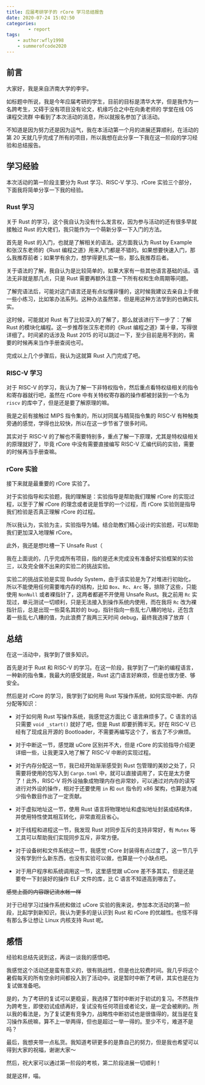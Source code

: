 ```yaml
---
title: 应届考研学子的 rCore 学习总结报告
date: 2020-07-24 15:02:50
categories:
    	- report
tags:
	- author:wfly1998
	- summerofcode2020
---
```


## 前言

大家好，我是来自济南大学的李宇。

如标题中所说，我是今年应届考研的学生，目前的目标是清华大学，但是我作为一名跨考生，又碍于没有项目没有论文，机缘巧合之中在向勇老师的 学堂在线 OS 课程交流群 中看到了本次活动的消息，所以就报名参加了该活动。

不知道是因为努力还是因为运气，我在本活动第一个月的进展还算顺利，在活动的第 20 天就几乎完成了所有的项目，所以我想在此分享一下我在这一阶段的学习经验和总结报告。
<!-- more -->
## 学习经验

本次活动的第一阶段主要分为 Rust 学习、RISC-V 学习、rCore 实验三个部分，下面我将简单分享一下我的经验。

### Rust 学习

关于 Rust 的学习，这个我自认为没有什么发言权，因为参与活动的还有很多早就接触过 Rust 的大佬们，我只能作为一个萌新分享一下入门的方法。

首先是 Rust 的入门，也就是了解相关的语法。这方面我认为 Rust by Example 和张汉东老师的《Rust 编程之道》用来入门都是不错的。如果想要快速入门，那么我推荐前者；如果学有余力，想学得更扎实一些，那么我推荐后者。

关于语法的了解，我自认为是比较简单的，如果大家有一些其他语言基础的话。语法无非就是那几点，只是 Rust 需要再额外注意一下所有权和生命周期等问题。

了解完语法后，可能对这门语言还是有点似懂非懂的，这时候我建议去亲自上手做一些小练习，比如笨办法系列。这种办法虽然笨，但是用这种方法学到的也确实扎实。

这时候，可能就对 Rust 有了比较深入的了解了，那么就该进行下一步了：了解 Rust 的模块化编程。这一步推荐张汉东老师的《Rust 编程之道》第十章，写得很详细了。时间紧的话涉及 Rust 2015 的可以跳过一下，至少目前是用不到的，需要的时候再来当作手册查阅也可。

完成以上几个步骤后，我认为这就算 Rust 入门完成了吧。

### RISC-V 学习

对于 RISC-V 的学习，我认为了解一下非特权指令，然后重点看特权级相关的指令和寄存器就行吧，虽然在 rCore 中有关特权寄存器的操作都被封装到一个名为 `riscv` 的库中了，但是还是要了解原理的嘛。

我是之前有接触过 MIPS 指令集的，所以对同属与精简指令集的 RISC-V 有种触类旁通的感觉，学得也比较快，所以在这一步节省了很多时间。

其实对于 RISC-V 的了解也不需要特别多，重点了解一下原理，尤其是特权级相关的原理就好了，毕竟 rCore 中没有需要直接编写 RISC-V 汇编代码的实验，需要的时候再当手册查嘛。

### rCore 实验

接下来就是最重要的 rCore 实验了。

对于实验指导和实验题，我的理解是：实验指导是帮助我们理解 rCore 的实现过程，以至于了解 rCore 的理念或者说是哲学的一个过程，而 rCore 实验则是指导我们检验是否真正理解 rCore 的过程。

所以我认为，实验为主，实验指导为辅。结合助教们精心设计的实验题，可以帮助我们更加深入地理解 rCore。

此外，我还是想吐槽一下 Unsafe Rust（

我在上面说的，几乎完成所有项目，指的是还未完成没有准备好实验框架的实验三，以及完全做不出来的实验二的挑战实验。

实验二的挑战实验是实现 Buddy System，由于该实验是为了对堆进行初始化，所以不能使用任何需要堆内存的结构，比如 `Box`、`Rc`、`Arc` 等，排除了这些，只能使用 `NonNull` 或者裸指针了，这两者都避不开使用 Unsafe Rust。我之前用 `Rc` 实现过，单元测试一切顺利，只是无法接入到操作系统内使用，而在我将 `Rc` 改为裸指针后，总是出现一些莫名其妙的 bug，指针指向一些乱七八糟的地址，还包含着一些乱七八糟的值，为此浪费了我两三天时间 debug，最终我选择了放弃（

## 总结

在这一活动中，我学到了很多知识。

首先是对于 Rust 和 RISC-V 的学习。在这一阶段，我学到了一门新的编程语言，一种新的指令集，我最大的感受就是，Rust 这门语言好麻烦，但是也很方便、够安全。

然后是对 rCore 的学习，我学到了如何用 Rust 写操作系统，如何实现中断、内存分配等知识：

* 对于如何用 Rust 写操作系统，我感觉这方面比 C 语言麻烦多了。C 语言的话只需要 `void _start()` 就好了吧，但是 Rust 却要折腾半天。好在 RISC-V 已经有了现成且开源的 Bootloader，不需要再编写这个了，省去了不少麻烦。

* 对于中断这一节，感觉跟 uCore 区别并不大，但是 rCore 的实验指导介绍更详细一些，让我更深入地了解了 RISC-V 中断的实现过程。

* 对于内存分配这一节，我已经开始渐渐感受到 Rust 包管理的美妙之处了，只需要将使用的包写入到 `Cargo.toml` 中，就可以直接调用了，实在是太方便了！此外，RISC-V 将外设抽象成物理内存也非常妙，可以通过对内存的读写进行对外设的操作，相对于还要使用 `in` 和 `out` 指令的 x86 架构，也算是为减少指令数目作出了一定贡献。

* 对于虚拟地址这一节，使用 Rust 语言将物理地址和虚拟地址封装成结构体，并使用特性使其相互转化，非常直观且省心。

* 对于线程和进程这一节，我发现 Rust 对同步互斥的支持非常好，有 `Mutex` 等工具可以帮助我们实现同步互斥，非常方便。

* 对于设备树和文件系统这一节，我感觉 rCore 封装得有点过度了，这一节几乎没有学到什么新东西，也没有实验可以做，也算是一个小缺点吧。

* 对于用户程序和系统调用这一节，这里感觉跟 uCore 差不多其实，但是还是要夸一下封装好的操作 ELF 文件的库，比 C 语言不知道高到哪去了。

~~感觉上面的内容跟记流水帐一样~~

对于已经学习过操作系统和做过 uCore 实验的我来说，参加本次活动的第一阶段，比起学到新知识，我认为更多的是认识到 Rust 和 rCore 的优越性。也怪不得有那么多让想让 Linux 内核支持 Rust 呢。

## 感悟

经验和总结先说到这，再谈一谈我的感悟吧。

我感觉这个活动还是蛮有意义的，很有挑战性，但是也比较费时间。我几乎将这个暑假每天的所有空余时间都投入到了活动中。说是暂时中断了考研，其实也是在为复试做准备吧。

是的，为了考研的复试可以更稳妥，我选择了暂时中断对于初试的复习。不然我作为跨考生，即使初试成绩再好，复试没有任何项目或者论文，是一定会被刷的。所以我的看法是，为了复试更有竞争力，战略性中断初试也是很值得的，就当是在复习操作系统嘛，算不上一举两得，但也是超过一举一得的。至少不亏，难道不是吗？

最后，我想夹带一点私货。我知道考研更多的是靠自己的努力，但是我也希望可以得到大家的祝福，谢谢大家～

然后，祝大家可以通过第一阶段的考核，第二阶段进展一切顺利！

就是这样，喵。

